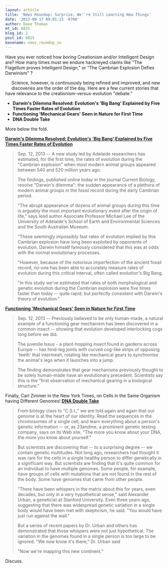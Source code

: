 ```yaml
---
layout: article
title: 'News Roundup: Surprise, We''re Still Learning New Things'
date: '2013-09-17 09:01:15 -0700'
author: Dave Thomas
mt_id: 6825
blog_id: 2
post_id: 6825
basename: news_roundup_su
---
```

Have you ever noticed how _boring_ Creationism and/or Intelligent Design are? How many times must we endure hackneyed claims like "The Flagellum proves Intelligent Design," or "The Cambrian Explosion Defies Darwinism" ?

<img src="http://images.sciencedaily.com/2013/09/130912143627.jpg" alt="" style="float: left; margin: 0 20px 20px 0;" />

Science, however, is continuously being refined and improved, and new discoveries are the order of the day.  Here are a few current stories that have relevance to the creationism-versus-evolution "debate."


* **Darwin's Dilemma Resolved: Evolution's 'Big Bang' Explained by Five Times Faster Rates of Evolution**
* **Functioning 'Mechanical Gears' Seen in Nature for First Time**
* **DNA Double Take**


More below the fold.

[
**Darwin's Dilemma Resolved: Evolution's 'Big Bang' Explained by Five Times Faster Rates of Evolution**](http://www.sciencedaily.com/releases/2013/09/130912131753.htm)


> Sep. 12, 2013 -- A new study led by Adelaide researchers has estimated, for the first time, the rates of evolution during the "Cambrian explosion" when most modern animal groups appeared between 540 and 520 million years ago.
> 
> The findings, published online today in the journal Current Biology, resolve "Darwin's dilemma": the sudden appearance of a plethora of modern animal groups in the fossil record during the early Cambrian period.
> 
> "The abrupt appearance of dozens of animal groups during this time is arguably the most important evolutionary event after the origin of life," says lead author Associate Professor Michael Lee of the University of Adelaide's School of Earth and Environmental Sciences and the South Australian Museum.
> 
> "These seemingly impossibly fast rates of evolution implied by this Cambrian explosion have long been exploited by opponents of evolution. Darwin himself famously considered that this was at odds with the normal evolutionary processes.
> 
> "However, because of the notorious imperfection of the ancient fossil record, no-one has been able to accurately measure rates of evolution during this critical interval, often called evolution's Big Bang.
> 
> "In this study we've estimated that rates of both morphological and genetic evolution during the Cambrian explosion were five times faster than today -- quite rapid, but perfectly consistent with Darwin's theory of evolution."

[**Functioning 'Mechanical Gears' Seen in Nature for First Time**](http://www.sciencedaily.com/releases/2013/09/130912143627.htm)


> Sep. 12, 2013 -- Previously believed to be only human-made, a natural example of a functioning gear mechanism has been discovered in a common insect -- showing that evolution developed interlocking cogs long before we did.
> 
> The juvenile Issus - a plant-hopping insect found in gardens across Europe -- has hind-leg joints with curved cog-like strips of opposing 'teeth' that intermesh, rotating like mechanical gears to synchronise the animal's legs when it launches into a jump.
> 
> The finding demonstrates that gear mechanisms previously thought to be solely human-made have an evolutionary precedent. Scientists say this is the "first observation of mechanical gearing in a biological structure."

Finally, Carl Zimmer in the New York Times, on Cells in the Same Organism having Different Genomes! 
[**DNA Double Take**](http://www.nytimes.com/2013/09/17/science/dna-double-take.html?_r=0)


> From biology class to "C.S.I.," we are told again and again that our genome is at the heart of our identity. Read the sequences in the chromosomes of a single cell, and learn everything about a person's genetic information -- or, as 23andme, a prominent genetic testing company, says on its Web site, "The more you know about your DNA, the more you know about yourself." 
> 
> But scientists are discovering that -- to a surprising degree -- we contain genetic multitudes. Not long ago, researchers had thought it was rare for the cells in a single healthy person to differ genetically in a significant way. But scientists are finding that it's quite common for an individual to have multiple genomes. Some people, for example, have groups of cells with mutations that are not found in the rest of the body. Some have genomes that came from other people.
> 
> "There have been whispers in the matrix about this for years, even decades, but only in a very hypothetical sense," said Alexander Urban, a geneticist at Stanford University. Even three years ago, suggesting that there was widespread genetic variation in a single body would have been met with skepticism, he said. "You would have just run against the wall."
> 
> But a series of recent papers by Dr. Urban and others has demonstrated that those whispers were not just hypothetical. The variation in the genomes found in a single person is too large to be ignored. "We now know it's there," Dr. Urban said
> 
> "Now we're mapping this new continent." 

Discuss.
